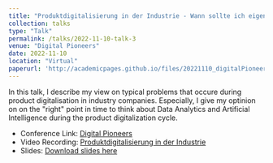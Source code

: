 ```yaml
---
title: "Produktdigitalisierung in der Industrie - Wann sollte ich eigentlich an Data Analytics & AI Denken?"
collection: talks
type: "Talk"
permalink: /talks/2022-11-10-talk-3
venue: "Digital Pioneers"
date: 2022-11-10
location: "Virtual"
paperurl: 'http://academicpages.github.io/files/20221110_digitalPioneers.pdf'
---
```


In this talk, I describe my view on typical problems that occure during product digitalisation in industry companies. Especially, I give my optinion on on the "right" point in time to think about Data Analytics and Artificial Intelligence during the product digitalization cycle.

- Conference Link: [Digital Pioneers](https://digital-pioneers.io/konferenz/rueckblick-digital-pioneers-konferenz-2022/)
- Video Recording: [Produktdigitalisierung in der Industrie](https://youtu.be/P2A3peqy5rQ)
- Slides: [Download slides here](http://academicpages.github.io/files/20221110_digitalPioneers.pdf)
